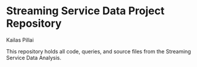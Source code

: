 # Streaming Service Data Project Repository
Kailas Pillai

This repository holds all code, queries, and source files from the Streaming Service Data Analysis.
